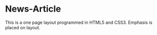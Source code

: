  # News-Article
 
 This is a one page layout programmed in HTML5 and CSS3.  Emphasis is placed on layout.

